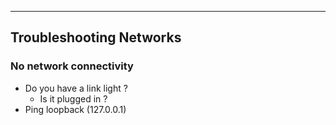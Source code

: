 
---

## Troubleshooting Networks

### No network connectivity
- Do you have a link light ?
	- Is it plugged in ?
- Ping loopback (127.0.0.1)